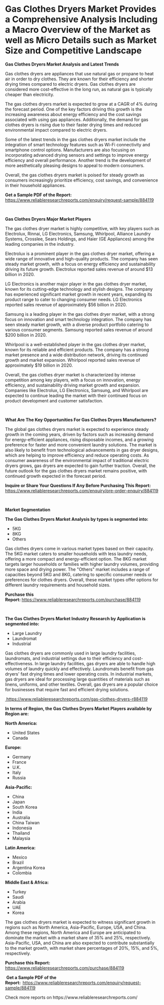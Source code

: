 <p><h1>Gas Clothes Dryers Market Provides a Comprehensive Analysis Including a Macro Overview of the Market as well as Micro Details such as Market Size and Competitive Landscape</h1></p><p><strong>Gas Clothes Dryers Market Analysis and Latest Trends</strong></p>
<p><p>Gas clothes dryers are appliances that use natural gas or propane to heat air in order to dry clothes. They are known for their efficiency and shorter drying times compared to electric dryers. Gas clothes dryers are considered more cost-effective in the long run, as natural gas is typically cheaper than electricity.</p><p>The gas clothes dryers market is expected to grow at a CAGR of 4% during the forecast period. One of the key factors driving this growth is the increasing awareness about energy efficiency and the cost savings associated with using gas appliances. Additionally, the demand for gas clothes dryers is rising due to their faster drying times and reduced environmental impact compared to electric dryers.</p><p>Some of the latest trends in the gas clothes dryers market include the integration of smart technology features such as Wi-Fi connectivity and smartphone control options. Manufacturers are also focusing on incorporating advanced drying sensors and settings to improve energy efficiency and overall performance. Another trend is the development of more aesthetically pleasing designs to appeal to modern consumers.</p><p>Overall, the gas clothes dryers market is poised for steady growth as consumers increasingly prioritize efficiency, cost savings, and convenience in their household appliances.</p></p>
<p><strong>Get a Sample PDF of the Report:&nbsp;</strong> <a href="https://www.reliableresearchreports.com/enquiry/request-sample/884119">https://www.reliableresearchreports.com/enquiry/request-sample/884119</a></p>
<p>&nbsp;</p>
<p><strong>Gas Clothes Dryers Major Market Players</strong></p>
<p><p>The gas clothes dryer market is highly competitive, with key players such as Electrolux, Rinnai, LG Electronics, Samsung, Whirlpool, Alliance Laundry Systems, Crosslee, Sears Holdings, and Haier (GE Appliances) among the leading companies in the industry.</p><p>Electrolux is a prominent player in the gas clothes dryer market, offering a wide range of innovative and high-quality products. The company has seen steady market growth, with a focus on energy efficiency and sustainability driving its future growth. Electrolux reported sales revenue of around $13 billion in 2020.</p><p>LG Electronics is another major player in the gas clothes dryer market, known for its cutting-edge technology and stylish designs. The company has experienced significant market growth in recent years, expanding its product range to cater to changing consumer needs. LG Electronics reported sales revenue of approximately $56 billion in 2020.</p><p>Samsung is a leading player in the gas clothes dryer market, with a strong focus on innovation and smart technology integration. The company has seen steady market growth, with a diverse product portfolio catering to various consumer segments. Samsung reported sales revenue of around $200 billion in 2020.</p><p>Whirlpool is a well-established player in the gas clothes dryer market, known for its reliable and efficient products. The company has a strong market presence and a wide distribution network, driving its continued growth and market expansion. Whirlpool reported sales revenue of approximately $19 billion in 2020.</p><p>Overall, the gas clothes dryer market is characterized by intense competition among key players, with a focus on innovation, energy efficiency, and sustainability driving market growth and expansion. Companies like Electrolux, LG Electronics, Samsung, and Whirlpool are expected to continue leading the market with their continued focus on product development and customer satisfaction.</p></p>
<p>&nbsp;</p>
<p><strong>What Are The Key Opportunities For Gas Clothes Dryers Manufacturers?</strong></p>
<p><p>The global gas clothes dryers market is expected to experience steady growth in the coming years, driven by factors such as increasing demand for energy-efficient appliances, rising disposable incomes, and a growing preference for faster and more convenient laundry solutions. The market is also likely to benefit from technological advancements in gas dryer designs, which are helping to improve efficiency and reduce operating costs. As consumer awareness of the environmental impact of traditional electric dryers grows, gas dryers are expected to gain further traction. Overall, the future outlook for the gas clothes dryers market remains positive, with continued growth expected in the forecast period.</p></p>
<p><strong>Inquire or Share Your Questions If Any Before Purchasing This Report:</strong> <a href="https://www.reliableresearchreports.com/enquiry/pre-order-enquiry/884119">https://www.reliableresearchreports.com/enquiry/pre-order-enquiry/884119</a></p>
<p>&nbsp;</p>
<p><strong>Market Segmentation</strong></p>
<p><strong>The Gas Clothes Dryers Market Analysis by types is segmented into:</strong></p>
<p><ul><li>5KG</li><li>8KG</li><li>Others</li></ul></p>
<p><p>Gas clothes dryers come in various market types based on their capacity. The 5KG market caters to smaller households with less laundry needs, offering a more compact and energy-efficient option. The 8KG market targets larger households or families with higher laundry volumes, providing more space and drying power. The "Others" market includes a range of capacities beyond 5KG and 8KG, catering to specific consumer needs or preferences for clothes dryers. Overall, these market types offer options for different laundry requirements and household sizes.</p></p>
<p><strong>Purchase this Report:&nbsp;</strong><a href="https://www.reliableresearchreports.com/purchase/884119">https://www.reliableresearchreports.com/purchase/884119</a></p>
<p>&nbsp;</p>
<p><strong>The Gas Clothes Dryers Market Industry Research by Application is segmented into:</strong></p>
<p><ul><li>Large Laundry</li><li>Laundromat</li><li>Industrial</li></ul></p>
<p><p>Gas clothes dryers are commonly used in large laundry facilities, laundromats, and industrial settings due to their efficiency and cost-effectiveness. In large laundry facilities, gas dryers are able to handle high volumes of laundry quickly and effectively. Laundromats benefit from gas dryers' fast drying times and lower operating costs. In industrial markets, gas dryers are ideal for processing large quantities of materials such as linens, uniforms, and other textiles. Overall, gas dryers are a popular choice for businesses that require fast and efficient drying solutions.</p></p>
<p><a href="https://www.reliableresearchreports.com/gas-clothes-dryers-r884119">&nbsp;https://www.reliableresearchreports.com/gas-clothes-dryers-r884119</a></p>
<p><strong>In terms of Region, the Gas Clothes Dryers Market Players available by Region are:</strong></p>
<p>
    <p> <strong> North America: </strong>
        <ul>
            <li>United States</li>
            <li>Canada</li>
        </ul>
        </p> 
    <p> <strong> Europe: </strong>
        <ul>
            <li>Germany</li>
            <li>France</li>
            <li>U.K.</li>
            <li>Italy</li>
            <li>Russia</li>
        </ul>
        </p> 
    <p> <strong> Asia-Pacific: </strong>
        <ul>
            <li>China</li>
            <li>Japan</li>
            <li>South Korea</li>
            <li>India</li>
            <li>Australia</li>
            <li>China Taiwan</li>
            <li>Indonesia</li>
            <li>Thailand</li>
            <li>Malaysia</li>
        </ul>
        </p> 
    <p> <strong> Latin America: </strong>
        <ul>
            <li>Mexico</li>
            <li>Brazil</li>
            <li>Argentina Korea</li>
            <li>Colombia</li>
        </ul>
        </p> 
    <p> <strong> Middle East & Africa: </strong>
        <ul>
            <li>Turkey</li>
            <li>Saudi</li>
            <li>Arabia</li>
            <li>UAE</li>
            <li>Korea</li>
        </ul>
    </p>
    </p>
<p><p>The gas clothes dryers market is expected to witness significant growth in regions such as North America, Asia-Pacific, Europe, USA, and China. Among these regions, North America and Europe are anticipated to dominate the market with a market share of 35% and 25%, respectively. Asia-Pacific, USA, and China are also expected to contribute substantially to the market growth, with market share percentages of 20%, 15%, and 5%, respectively.</p></p>
<p><strong>Purchase this Report: </strong><a href="https://www.reliableresearchreports.com/purchase/884119">https://www.reliableresearchreports.com/purchase/884119</a></p>
<p>&nbsp;<strong>Get a Sample PDF of the Report:&nbsp;&nbsp;</strong><a href="https://www.reliableresearchreports.com/enquiry/request-sample/884119">https://www.reliableresearchreports.com/enquiry/request-sample/884119</a></p>
<p><strong></strong></p>
<p>Check more reports on https://www.reliableresearchreports.com/</p>
